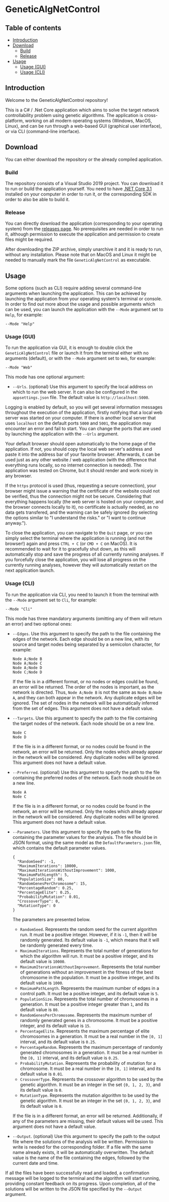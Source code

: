 # GeneticAlgNetControl

## Table of contents

* [Introduction](#introduction)
* [Download](#download)
  * [Build](#build)
  * [Release](#release)
* [Usage](#usage)
  * [Usage (GUI)](#usage-gui)
  * [Usage (CLI)](#usage-cli)
 
## Introduction

Welcome to the GeneticAlgNetControl repository!

This is a C# / .Net Core application which aims to solve the target network controllability problem using genetic algorithms. The application is cross-platform, working on all modern operating systems (Windows, MacOS, Linux), and can be run through a web-based GUI (graphical user interface), or via CLI (command-line interface).

## Download

You can either download the repository or the already compiled application.

### Build

The repository consists of a Visual Studio 2019 project. You can download it to run or build the application yourself. You need to have [.NET Core 3.1](https://dotnet.microsoft.com/download/dotnet-core/3.1) installed on your computer in order to run it, or the corresponding SDK in order to also be able to build it.

### Release

You can directly download the application (corresponding to your operating system) from the [releases page](../../releases). No prerequisites are needed in order to run it, although permission to execute the application and permission to create files might be required.

After downloading the ZIP archive, simply unarchive it and it is ready to run, without any installation. Please note that on MacOS and Linux it might be needed to manually mark the file `GeneticAlgNetControl` as executable.

## Usage

Some options (such as CLI) require adding several command-line arguments when launching the application. This can be achieved by launching the application from your operating system's terminal or console. In order to find out more about the usage and possible arguments which can be used, you can launch the application with the `--Mode` argument set to `Help`, for example:

```
--Mode "Help"
```

### Usage (GUI)

To run the application via GUI, it is enough to double click the `GeneticAlgNetControl` file or launch it from the terminal either with no arguments (default), or with the `--Mode` argument set to `Web`, for example:

```
--Mode "Web"
```

This mode has one optional argument:

* `--Urls`. (optional) Use this argument to specify the local address on which to run the web server. It can also be configured in the `appsettings.json` file. The default value is `http://localhost:5000`.

Logging is enabled by default, so you will get several information messages throughout the execution of the application, firstly notifying that a local web server was started on your computer. If there is another local server that uses `localhost` on the default ports `5000` and `5001`, the application may encounter an error and fail to start. You can change the ports that are used by launching the application with the `--Urls` argument.

Your default browser should open automatically to the home page of the application. If not, you should copy the local web server's address and paste it into the address bar of your favorite browser. Afterwards, it can be used just as any other website / web application (with the difference that everything runs locally, so no internet connection is needed). The application was tested on Chrome, but it should render and work nicely in any browser.

If the `https` protocol is used (thus, requesting a secure connection), your browser might issue a warning that the certificate of the website could not be verified, thus the connection might not be secure. Considering that everything happens locally (the web server is hosted on your computer, and the browser connects locally to it), no certificate is actually needed, as no data gets transfered, and the warning can be safely ignored (by selecting the options similar to "I understand the risks." or "I want to continue anyway.").

To close the application, you can navigate to the `Quit` page, or you can simply select the terminal where the application is running (and not the browser!) again and press `CTRL + C` (or `CMD + C` on MacOS). It is recommended to wait for it to gracefully shut down, as this will automatically stop and save the progress of all currently running analyses. If you forcefully close the application, you will lose all progress on the currently running analyses, however they will automatically restart on the next application launch.

### Usage (CLI)

To run the application via CLI, you need to launch it from the terminal with the `--Mode` argument set to `Cli`, for example:

```
--Mode "Cli"
```

This mode has three mandatory arguments (omitting any of them will return an error) and two optional ones:

* `--Edges`. Use this argument to specify the path to the file containing the edges of the network. Each edge should be on a new line, with its source and target nodes being separated by a semicolon character, for example:
  
  ```
  Node A;Node B
  Node A;Node C
  Node A;Node D
  Node C;Node D
  ```
  
  If the file is in a different format, or no nodes or edges could be found, an error will be returned. The order of the nodes is important, as the network is directed. Thus, `Node A;Node B` is not the same as `Node B;Node A`, and they can both appear in the network. Any duplicate edges will be ignored. The set of nodes in the network will be automatically inferred from the set of edges. This argument does not have a default value.

* `--Targets`. Use this argument to specify the path to the file containing the target nodes of the network. Each node should be on a new line.
  
  ```
  Node C
  Node D
  ```
  
  If the file is in a different format, or no nodes could be found in the network, an error will be returned. Only the nodes which already appear in the network will be considered. Any duplicate nodes will be ignored. This argument does not have a default value.

* `--Preferred`. (optional) Use this argument to specify the path to the file containing the preferred nodes of the network. Each node should be on a new line.
  
  ```
  Node A
  Node C
  ```
  
  If the file is in a different format, or no nodes could be found in the network, an error will be returned. Only the nodes which already appear in the network will be considered. Any duplicate nodes will be ignored. This argument does not have a default value.

* `--Parameters`. Use this argument to specify the path to the file containing the parameter values for the analysis. The file should be in JSON format, using the same model as the `DefaultParameters.json` file, which contains the default parameter values.
  
  ```
  {
    "RandomSeed": -1,
    "MaximumIterations": 10000,
    "MaximumIterationsWithoutImprovement": 1000,
    "MaximumPathLength": 5,
    "PopulationSize": 80,
    "RandomGenesPerChromosome": 15,
    "PercentageRandom": 0.25,
    "PercentageElite": 0.25,
    "ProbabilityMutation": 0.01,
    "CrossoverType": 0,
    "MutationType": 0
  }
  ```
  
  The parameters are presented below.
  
  * `RandomSeed`. Represents the random seed for the current algorithm run. It must be a positive integer. However, if it is `-1`, then it will be randomly generated. Its default value is `-1`, which means that it will be randomly generated every time.
  * `MaximumIterations`. Represents the total number of generations for which the algorithm will run. It must be a positive integer, and its default value is `10000`.
  * `MaximumIterationsWithoutImprovement`. Represents the total number of generations without an improvement in the fitness of the best chromosome in the population. It must be a positive integer, and its default value is `1000`.
  * `MaximumPathLength`. Represents the maximum number of edges in a control path. It must be a positive integer, and its default value is `5`.
  * `PopulationSize`. Represents the total number of chromosomes in a generation. It must be a positive integer greater than `1`, and its default value is `80`.
  * `RandomGenesPerChromosome`. Represents the maximum number of randomly generated genes in a chromosome. It must be a positive integer, and its default value is `15`.
  * `PercentageElite`. Represents the maximum percentage of elite chromosomes in a generation. It must be a real number in the `[0, 1]` interval, and its default value is `0.25`.
  * `PercentageRandom`. Represents the maximum percentage of randomly generated chromosomes in a generation. It must be a real number in the `[0, 1]` interval, and its default value is `0.25`.
  * `ProbabilityMutation`. Represents the probability of mutation for a chromosome. It must be a real number in the `[0, 1]` interval, and its default value is `0.01`.
  * `CrossoverType`. Represents the crossover algorithm to be used by the genetic algorithm. It must be an integer in the set `{0, 1, 2, 3}`, and its default value is `0`.
  * `MutationType`. Represents the mutation algorithm to be used by the genetic algorithm. It must be an integer in the set `{0, 1, 2, 3}`, and its default value is `0`.
  
  If the file is in a different format, an error will be returned. Additionally, if any of the parameters are missing, their default values will be used. This argument does not have a default value.

* `--Output`. (optional) Use this argument to specify the path to the output file where the solutions of the analysis will be written. Permission to write is needed for the corresponding folder. If a file with the same name already exists, it will be automatically overwritten. The default value is the name of the file containing the edges, followed by the current date and time.

If all the files have been successfully read and loaded, a confirmation message will be logged to the terminal and the algorithm will start running, providing constant feedback on its progress. Upon completion, all of the solutions will be written to the JSON file specified by the `--Output` argument.

